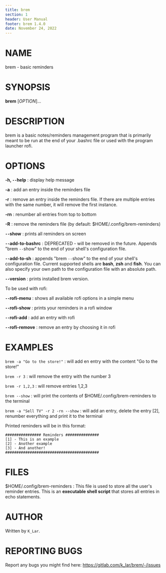 ```yaml
---
title: brem
section: 1
header: User Manual
footer: brem 1.4.0
date: November 24, 2022
---
```


# NAME

brem - basic reminders

# SYNOPSIS

**brem** [*OPTION*]...

# DESCRIPTION

brem is a basic notes/reminders management program that is primarily meant to be
run at the end of your .bashrc file or used with the program launcher rofi.  

# OPTIONS

**-h, `--`help**
: display help message

**-a**
: add an entry inside the reminders file

**-r**
: remove an entry inside the reminders file. If there are multiple entries with the same number,
it will remove the first instance.

**-rn**
: renumber all entries from top to bottom

**-R**
: remove the reminders file (by default: $HOME/.config/brem-reminders)

**`--`show**
: prints all reminders on screen

**`--`add-to-bashrc**
: DEPRECATED - will be removed in the future.
Appends "brem `--`show" to the end of your shell's configuration file.

**`--`add-to-sh**
: appends "brem `--`show" to the end of your shell's configuration file. Current supported shells are
**bash**, **zsh** and **fish**. You can also specify your own path to the configuration file with an
absolute path.

**`--`version**
: prints installed brem version.

To be used with rofi:  

**`--`rofi-menu**
: shows all available rofi options in a simple menu

**`--`rofi-show**
: prints your reminders in a rofi window

**`--`rofi-add**
: add an entry with rofi

**`--`rofi-remove**
: remove an entry by choosing it in rofi

# EXAMPLES

`brem -a "Go to the store!"`
: will add en entry with the content "Go to the store!"

`brem -r 3`
: will remove the entry with the number 3

`brem -r 1,2,3`
: will remove entries 1,2,3

`brem --show`
: will print the contents of $HOME/.config/brem-reminders to the terminal

`brem -a "Sell TV" -r 2 -rn --show`
: will add an entry, delete the entry [2], renumber everything and print it to the terminal

Printed reminders will be in this format:  
```
################ Reminders ###############
[1] - This is an example
[2] - Another example
[3] - And another!
##########################################
```

# FILES

$HOME/.config/brem-reminders
: This file is used to store all the user's reminder entries. This is an **executable shell script** that stores all entries in echo statements. 

# AUTHOR

Written by `K_Lar`.

# REPORTING BUGS

Report any bugs you might find here: <https://gitlab.com/k_lar/brem/-/issues>
